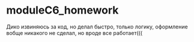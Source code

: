 # moduleC6_homework

Дико извиняюсь за код, но делал быстро, только логику, оформление вобще никакого не сделал, но вроде все работает(((
